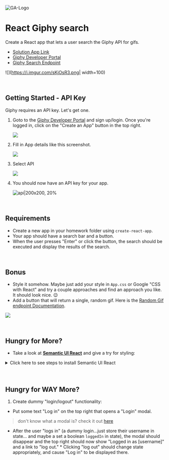 
![GA-Logo](https://camo.githubusercontent.com/6ce15b81c1f06d716d753a61f5db22375fa684da/68747470733a2f2f67612d646173682e73332e616d617a6f6e6177732e636f6d2f70726f64756374696f6e2f6173736574732f6c6f676f2d39663838616536633963333837313639306533333238306663663535376633332e706e67)

  

# React Giphy search  

Create a React app that lets a user search the Giphy API for gifs.

- [Solution App Link](https://pages.git.generalassemb.ly/marcwright-rem/js-axios-ajax-giphy-lab/)
- [Giphy Developer Portal](https://developers.giphy.com/)
- [Giphy Search Endpoint](https://developers.giphy.com/docs/api/endpoint#search)



![](https://i.imgur.com/sKjOsR3.png| width=100)


<br>

## Getting Started - API Key

Giphy requires an API key. Let's get one.

1. Goto to the [Giphy Developer Portal](https://developers.giphy.com/) and sign up/login. Once you're logged in, click on the "Create an App" button in the top right.

    ![](https://i.imgur.com/qPkOJor.png)

1. Fill in App details like this screenshot.

    ![](https://i.imgur.com/YBrbg9I.png)

1. Select API

    ![](https://i.imgur.com/DyJFgdw.png)

1. You should now have an API key for your app.

    ![api|200x200, 20%](https://i.imgur.com/n16AN89.png)


<br>

## Requirements
- Create a new app in your homework folder using `create-react-app`.
- Your app should have a search bar and a button. 
- When the user presses "Enter" or click the button, the search should be executed and display the results of the search.

<br>

## Bonus
- Style it somehow. Maybe just add your style in `App.css` or Google "CSS with React" and try a couple approaches and find an approach you like. It should look nice. :wink:
- Add a button that will return a single, random gif. Here is the [Random Gif endpoint Documentation](https://developers.giphy.com/docs/api/endpoint#random).


![](https://i.imgur.com/MThUWe8.png)
 

<br>


## Hungry for More?  

* Take a look at [**Semantic UI React**]([https://react.semantic-ui.com/](https://react.semantic-ui.com/)) and give a try for styling:

<details>

<summary>Click here to see steps to install Semantic UI React</summary>

  

1. `npm install semantic-ui-css`

2. `npm install semantic-ui-react`

3. Inside of `index.js`, above your `index.css`, `import 'semantic-ui-css/semantic.min.css';`

</details>

<br />

  
<br>

## Hungry for WAY More?

  

1. Create dummy "login/logout" functionality:

* Put some text "Log in" on the top right that opens a "Login" modal.
>don't know what a modal is? check it out [here]([https://react.semantic-ui.com/modules/modal/](https://react.semantic-ui.com/modules/modal/))

* After the user "logs in" (a dummy login...just store their username in state... and maybe a set a boolean `loggedIn` in state), the modal should disappear and the top right should now show "Logged in as [username]" and a link to "log out." * Clicking "log out" should change state appropriately, and cause "Log in" to be displayed there.
